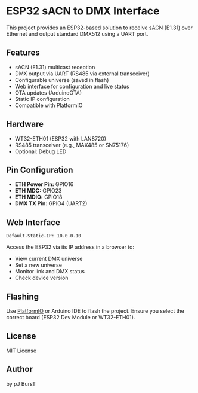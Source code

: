 # ESP32 sACN to DMX Interface

This project provides an ESP32-based solution to receive sACN (E1.31) over Ethernet and output standard DMX512 using a UART port.

## Features

- sACN (E1.31) multicast reception
- DMX output via UART (RS485 via external transceiver)
- Configurable universe (saved in flash)
- Web interface for configuration and live status
- OTA updates (ArduinoOTA)
- Static IP configuration
- Compatible with PlatformIO

## Hardware

- WT32-ETH01 (ESP32 with LAN8720)
- RS485 transceiver (e.g., MAX485 or SN75176)
- Optional: Debug LED

## Pin Configuration

- **ETH Power Pin:** GPIO16
- **ETH MDC:** GPIO23
- **ETH MDIO:** GPIO18
- **DMX TX Pin:** GPIO4 (UART2)

## Web Interface

    Default-Static-IP: 10.0.0.10

Access the ESP32 via its IP address in a browser to:

- View current DMX universe
- Set a new universe
- Monitor link and DMX status
- Check device version

## Flashing

Use [PlatformIO](https://platformio.org/) or Arduino IDE to flash the project. Ensure you select the correct board (ESP32 Dev Module or WT32-ETH01).

## License

MIT License

## Author

by pJ BursT
